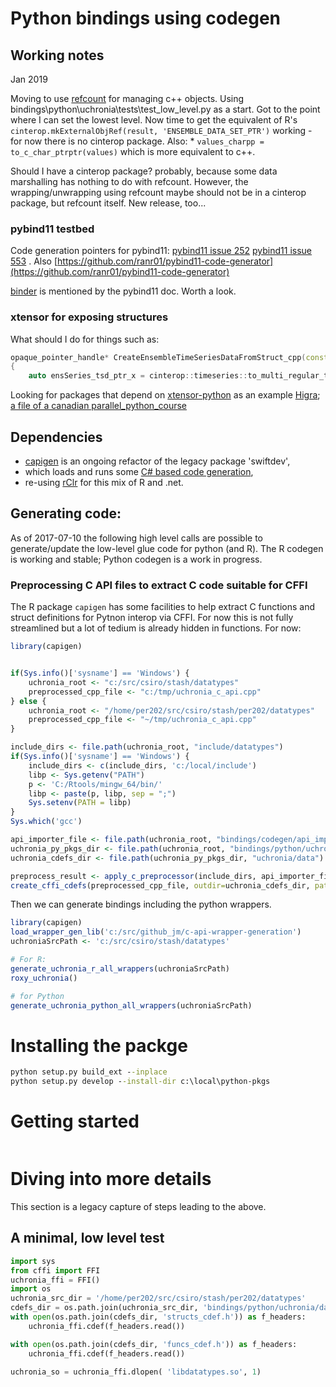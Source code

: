 
# Python bindings using codegen

## Working notes

Jan 2019

Moving to use [refcount](https://pypi.org/project/refcount/) for managing c++ objects. Using bindings\python\uchronia\tests\test_low_level.py as a start. Got to the point where I can set the lowest level. Now time to get the equivalent of R's `cinterop.mkExternalObjRef(result, 'ENSEMBLE_DATA_SET_PTR')` working - for now there is no cinterop package. Also:
    * `values_charpp = to_c_char_ptrptr(values)` which is more equivalent to c++. 

Should I have a cinterop package? probably,  because some data marshalling has nothing to do with refcount. However, the wrapping/unwrapping using refcount maybe should not be in a cinterop package, but refcount itself. New release, too...

### pybind11 testbed

Code generation pointers for pybind11:  [pybind11 issue 252](https://github.com/pybind/pybind11/issues/252)  [pybind11 issue 553](https://github.com/pybind/pybind11/issues/553)  . Also [https://github.com/ranr01/pybind11-code-generator](https://github.com/ranr01/pybind11-code-generator)

[binder](https://pybind11.readthedocs.io/en/master/compiling.html#binder) is mentioned by the pybind11 doc. Worth a look.

### xtensor for exposing structures

What should I do for things such as:

```cpp
opaque_pointer_handle* CreateEnsembleTimeSeriesDataFromStruct_cpp(const Rcpp::S4& ensSeries)
{
    auto ensSeries_tsd_ptr_x = cinterop::timeseries::to_multi_regular_time_series_data(ensSeries); multi_regular_time_series_data* ensSeries_tsd_ptr = &ensSeries_tsd_ptr_x;
```

Looking for packages that depend on [xtensor-python](blah) as an example [Higra](https://github.com/PerretB/Higra); [a file of a canadian parallel_python_course](https://github.com/phaustin/parallel_python_course/blob/master/code_examples/pybind11_demo/src/main.cpp)

## Dependencies

* [capigen](https://bitbucket.csiro.au/users/per202/repos/c-api-bindings/browse) is an ongoing refactor of the legacy package 'swiftdev',
* which loads and runs some [C# based code generation](https://github.com/csiro-hydroinformatics/c-api-wrapper-generation),
* re-using [rClr](https://github.com/jmp75/rClr) for this mix of R and .net.

## Generating code:

As of 2017-07-10 the following high level calls are possible to generate/update the low-level glue code for python (and R). The R codegen is working and stable; Python codegen is a work in progress.

### Preprocessing C API files to extract C code suitable for CFFI

The R package `capigen` has some facilities to help extract C functions and struct definitions for Pytnon interop via CFFI. For now this is not fully streamlined but a lot of tedium is already hidden in functions. For now:

```r
library(capigen)


if(Sys.info()['sysname'] == 'Windows') {
    uchronia_root <- "c:/src/csiro/stash/datatypes"
    preprocessed_cpp_file <- "c:/tmp/uchronia_c_api.cpp"
} else {
    uchronia_root <- "/home/per202/src/csiro/stash/per202/datatypes"
    preprocessed_cpp_file <- "~/tmp/uchronia_c_api.cpp"
}

include_dirs <- file.path(uchronia_root, "include/datatypes")
if(Sys.info()['sysname'] == 'Windows') {
    include_dirs <- c(include_dirs, 'c:/local/include')
    libp <- Sys.getenv("PATH")
    p <- 'C:/Rtools/mingw_64/bin/'
    libp <- paste(p, libp, sep = ";")
    Sys.setenv(PATH = libp)
}
Sys.which('gcc')

api_importer_file <- file.path(uchronia_root, "bindings/codegen/api_importer.cpp")
uchronia_py_pkgs_dir <- file.path(uchronia_root, "bindings/python/uchronia")
uchronia_cdefs_dir <- file.path(uchronia_py_pkgs_dir, "uchronia/data")

preprocess_result <- apply_c_preprocessor(include_dirs, api_importer_file, preprocessed_cpp_file)
create_cffi_cdefs(preprocessed_cpp_file, outdir=uchronia_cdefs_dir, pattern_start_structs="typedef struct _date_time_to_second", extern_c_start_match='char.+GetLastStdExceptionMessage.*' , extern_c_end_match='^\\}')
```

Then we can generate bindings including the python wrappers.

```r
library(capigen)
load_wrapper_gen_lib('c:/src/github_jm/c-api-wrapper-generation')
uchroniaSrcPath <- 'c:/src/csiro/stash/datatypes'

# For R:
generate_uchronia_r_all_wrappers(uchroniaSrcPath)
roxy_uchronia()

# for Python
generate_uchronia_python_all_wrappers(uchroniaSrcPath)
```

# Installing the packge

```bat
python setup.py build_ext --inplace
python setup.py develop --install-dir c:\local\python-pkgs
```

# Getting started

```py

```

# Diving into more details

This section is a legacy capture of steps leading to the above.

## A minimal, low level test

```py
import sys
from cffi import FFI
uchronia_ffi = FFI()
import os
uchronia_src_dir = '/home/per202/src/csiro/stash/per202/datatypes'
cdefs_dir = os.path.join(uchronia_src_dir, 'bindings/python/uchronia/data')
with open(os.path.join(cdefs_dir, 'structs_cdef.h')) as f_headers:
    uchronia_ffi.cdef(f_headers.read()) 

with open(os.path.join(cdefs_dir, 'funcs_cdef.h')) as f_headers:
    uchronia_ffi.cdef(f_headers.read()) 

uchronia_so = uchronia_ffi.dlopen( 'libdatatypes.so', 1)
```